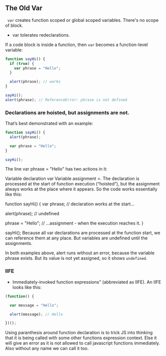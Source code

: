 ## The Old Var
`` var`` creates function scoped or global scoped variables. There's no scope of block.

- var tolerates redeclarations. 

If a code block is inside a function, then ``var`` becomes a function-level variable:
```js
function sayHi() {
  if (true) {
    var phrase = "Hello";
  }

  alert(phrase); // works
}

sayHi();
alert(phrase); // ReferenceError: phrase is not defined
```

### Declarations are hoisted, but assignments are not.

That’s best demonstrated with an example:
```js
function sayHi() {
  alert(phrase);

  var phrase = "Hello";
}

sayHi();
```
The line var phrase = "Hello" has two actions in it:

Variable declaration var
Variable assignment =.
The declaration is processed at the start of function execution (“hoisted”), but the assignment always works at the place where it appears. So the code works essentially like this:

function sayHi() {
  var phrase; // declaration works at the start...

  alert(phrase); // undefined

  phrase = "Hello"; // ...assignment - when the execution reaches it.
}

sayHi();
Because all var declarations are processed at the function start, we can reference them at any place. But variables are undefined until the assignments.

In both examples above, alert runs without an error, because the variable phrase exists. But its value is not yet assigned, so it shows ``undefined``.

### IIFE 
- Immediately-invoked function expressions” (abbreviated as IIFE).
An IIFE looks like this:
```js
(function() {

  var message = "Hello";

  alert(message); // Hello

})();
```

Using paranthesis around function declaration is to trick JS into thinking that it is being called with some other functions expression context. Else it will give an error as it is not allowed to call javascript functions immediately. Also without any name we can call it too. 

